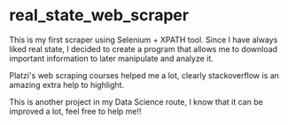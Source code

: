 # real_state_web_scraper
This is my first scraper using Selenium + XPATH tool. Since I have always liked real state, I decided to create a program that allows me to download important information to later manipulate and analyze it.

Platzi's web scraping courses helped me a lot, clearly stackoverflow is an amazing extra help to highlight. 

This is another project in my Data Science route, I know that it can be improved a lot, feel free to help me!!

